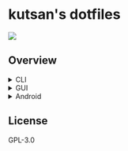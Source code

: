 # kutsan's dotfiles

![](https://i.imgur.com/cjUnlYR.png)

## Overview

<details>
	<summary>CLI</summary>

### CLI

- [zsh](https://github.com/zsh-users/zsh) - Highly customizable interactive login shell and command interpreter for shell scripting
	- [pure](https://github.com/sindresorhus/pure) - Minimal and fast Zsh prompt with asynchronous git fetch
	- [zsh-autopair](https://github.com/hlissner/zsh-autopair) - Auto-close and delete matching delimiters
	- [zsh-system-clipboard](https://github.com/kutsan/zsh-system-clipboard) - Synchronize ZLE clipboard buffer with system clipboard
	- [zsh-syntax-highlighting](https://github.com/zsh-users/zsh-syntax-highlighting) - Fish-like syntax highlighting support for interactive terminal
	- [zsh-autosuggestions](https://github.com/zsh-users/zsh-autosuggestions) - Fish-like auto-suggestions for interactive terminal based on command history
- [neovim](https://github.com/neovim/neovim) - The fork of ubiquitous text editor focused on extensibility and usability
	- [iceberg](https://github.com/cocopon/iceberg.vim) - Dark blue color scheme
	- [ale](https://github.com/w0rp/ale) - Asynchronous lint engine for Neovim and Vim 8+
	- [colorizer](https://github.com/chrisbra/Colorizer) - Highlight HEX and RGB color codes and names in their background
	- [devicons](https://github.com/ryanoasis/vim-devicons) - Adds additional file type glyphs to popular plugins
	- [editorconfig](https://github.com/editorconfig/editorconfig-vim) - EditorConfig integration
	- [emmet](https://github.com/mattn/emmet-vim) - Emmet integration
	- [gina](https://github.com/lambdalisue/gina.vim) - Asynchronously Git client
	- [fzf](https://github.com/junegunn/fzf.vim) - Fuzzy finder fzf as plugin
	- [neosnippet](https://github.com/Shougo/neosnippet) - Snippet engine
	- [nerdtree](https://github.com/scrooloose/nerdtree) - File explorer
	- [nvim-completion-manager](https://github.com/roxma/nvim-completion-manager) - Asynchronous auto-completion framework for Neovim
	- [polyglot](https://github.com/sheerun/vim-polyglot) - Big collection of language packs as scripts are loaded only on demand
	- [signify](https://github.com/mhinz/vim-signify) - Show Git diff in the sign column
	- [undotree](https://github.com/mbbill/undotree) - Visualize undo tree
- [emacs](https://www.gnu.org/software/emacs) - The operation-system-like text editor
	- [use-package](https://github.com/jwiegley/use-package) - Package declaration manager
	- [evil](https://github.com/emacs-evil/evil) - Extendable Vi layer and emulation
	- [evil-leader](https://github.com/cofi/evil-leader) - Vim's \<leader\> key for Evil mode
	- [helm](https://github.com/emacs-helm/helm) - Incremental and narrowing completion framework
	- [rainbow-delimiters](https://github.com/Fanael/rainbow-delimiters) - Extra rainbow colors for parentheses, brackets or braces
- [git](https://git-scm.com) - Version control system for tracking changes in files and coordinating the work
- [tmux](https://github.com/tmux/tmux) - Terminal multiplexer enables working with split panes, tabs and detachable sessions
- [nodejs](https://nodejs.org) - JavaScript runtime environment for developing a diverse variety of applications
	- [npm](https://www.npmjs.com) - Node Package Manager mainly for the JavaScript programming language
		- [eslint](https://github.com/eslint/eslint) - AST-based JavaScript linter for identifying and reporting on patterns
		- [prettier](https://github.com/prettier/prettier) - Opinionated code formatter
		- [browser-sync](https://github.com/BrowserSync/browser-sync) - Improve web workflow with auto-reload, interaction sync and more
		- [neovim-node-client](https://github.com/neovim/node-client) - Neovim Node support for plugins
		- [trash-cli](https://github.com/sindresorhus/trash-cli) - Move files and folders to the trash
		- [node-notifier-cli](https://github.com/mikaelbr/node-notifier-cli) - Send cross-platform native notifications
		- [authcli](https://github.com/sam3d/auth) - Two-factor authentication token manager
		- [clipboard-cli](https://github.com/sindresorhus/clipboard-cli) - Cross-platform clipboard wrapper
		- [fx](https://github.com/antonmedv/fx) - TUI JSON viewer
- [python](https://www.python.org) - High-level programming language for general-purpose programming
	- [pip](https://pypi.org) - Python package manager to install and manage packages written in Python
		- [ranger](https://github.com/ranger/ranger) - Text-based file system manager for the console with Vim-like key bindings
			- [exiftool](http://www.sno.phy.queensu.ca/~phil/exiftool) - Read, write and edit meta information in a wide variety of media files
			- [atool](http://www.nongnu.org/atool) - Manage, list, create, diff and extract file archives of various types
		- [asciinema](https://github.com/asciinema/asciinema) - Record and share terminal sessions as text-based colored format
		- [vint](https://github.com/Kuniwak/vint) - Extensible, high performance Vimscript linter and analysis tool
		- [neovim-python-client](https://github.com/neovim/python-client) - Neovim Python support for plugins
		- [stig](https://github.com/rndusr/stig) - TUI and CLI interface for transmission-daemon
		- [terminal-colors](https://github.com/eikenb/terminal-colors) - Test utility for color capabilities of terminal
		- [grip](https://github.com/joeyespo/grip) - Preview Markdown files in local server
		- [trackma](https://github.com/z411/trackma) - Multi-site anime, manga list manager
		- [flexget](https://github.com/Flexget/Flexget) - Multipurpose automation tool for all of media.
			- [transmissionrpc](https://pypi.org/project/transmissionrpc) - Python module implementing the json-rpc client protocol for transmission
- [coreutils](https://www.gnu.org/software/coreutils/coreutils.html) - GNU core utilities for basic file, shell and text manipulation
- [findutils](https://www.gnu.org/software/findutils) - GNU basic directory searching utilities that provides find, locate and xargs
- [less](http://www.greenwoodsoftware.com/less) - Standard file pager for Unix-like systems
- [curl](https://github.com/curl/curl) - Tool for transferring data using various protocols
- [wget](https://www.gnu.org/software/wget) - Tool for retrieving files using the most widely-used Internet protocols
- [gnupg](https://www.gnupg.org) - Hybrid-encryption software suit, free implementation of the OpenPGP standard
- [nmap](https://github.com/nmap/nmap) - Network security scanner and mapper for exploration and security auditing
- [openssl](https://github.com/openssl/openssl) - Toolkit for the Transport Layer Security (TLS) and Secure Sockets Layer (SSL) protocols
- [openssh](https://www.openssh.com) - Connectivity tool for remote login with the SSH protocol
- [openvpn](https://github.com/OpenVPN/openvpn3) - Virtual private networks for creating OpenSSL powered secure connections
- [rsync](https://rsync.samba.org) - Utility that provides fast incremental file transfer
- [docker](https://github.com/docker/docker) - Container engine that provides abstraction and automation of virtualization
- [fzf](https://github.com/junegunn/fzf) - General-purpose fuzzy finder that can be used among other Unix tools
- [htop](https://github.com/hishamhm/htop) - Interactive text-based system monitor, process viewer and process manager
- [newsboat](https://github.com/newsboat/newsboat) - RSS/Atom feed reader
- [neomutt](https://github.com/neomutt/neomutt) - Fork of the mail user agent mutt with new features and patches
	- [msmtp](http://msmtp.sourceforge.net) - SMTP agent for sending e-mails through mail user agents or terminal
- [taskwarrior](https://github.com/taskwarrior/task) - Text-based time, task and project management tool
- [ncdu](https://dev.yorhel.nl/ncdu) - Disk usage analyzer for quickly finding big files with ncurses interface
- [ripgrep](https://github.com/BurntSushi/ripgrep) - Line oriented search tool similar to grep that combines the usability of ag
- [ffmpeg](https://github.com/FFmpeg/FFmpeg) - Cross-platform solution to handle, record, convert and stream audio and video
- [transmission-cli](https://github.com/transmission/transmission) - BitTorrent client and daemon with web UI for remote controlling
- [editorconfig](https://github.com/editorconfig/editorconfig-core-c) - Define and maintain consistent coding styles between different editors
- [dfc](https://github.com/Rolinh/dfc) - Report file system space usage information with colored graphs
- [hub](https://github.com/github/hub) - Extra features for Git that makes working with GitHub easier
- [syncthing](https://github.com/syncthing/syncthing) - Continuous file synchronization utility
- [tidy-html5](https://github.com/htacg/tidy-html5) - HTML linter with support for modern web standards
- [par](https://github.com/sergi/par) - Paragraph reformatter and aligner for e-mails and plain text
- [bind](https://source.isc.org/cgi-bin/gitweb.cgi) - Domain Name System tools
- [sdcv](https://github.com/Dushistov/sdcv) - StarDict command-line version, offline directories
- [gcal](https://www.gnu.org/software/gcal) - Calculate and print calendars
- [fasd](https://github.com/clvv/fasd) - Track your most used directories, based on frequency for quick access later
- [bat](https://github.com/sharkdp/bat) - A cat clone with additional features like git integration and syntax highlighting

</details>

<details>
	<summary>GUI</summary>

### GUI

- [kitty](https://github.com/kovidgoyal/kitty) - Cross-platform, GPU-accelerated terminal emulator
	- [FiraCode](https://github.com/ryanoasis/nerd-fonts) - Font
- [Emacs](https://www.gnu.org/software/emacs) - GUI version of Emacs the operation-system-like text editor
- [mpv](https://github.com/mpv-player/mpv) - Minimalist video player based on MPlayer
- [Telegram](https://telegram.org) - Cloud-based instant messaging service
- [Adobe Photoshop](https://www.adobe.com/products/photoshop.html) - Graphic editor
- [Adobe XD](https://www.adobe.com/products/xd.html) - User interface and user experience design editor
- [Microsoft Excel](https://products.office.com/en/excel) - Spreadsheet editor

</details>

<details>
	<summary>Android</summary>

### Android

- [F-Droid](https://github.com/f-droid/fdroidclient) - FOSS application store
- [Termux](https://github.com/termux/termux-app) - Terminal emulator
	- [Styling](https://github.com/termux/termux-styling) - Color schemes and powerline-ready font support
		- [Iceberg](https://github.com/kutsan/dotfiles/blob/master/.termux/colors.properties) - Color scheme
		- FiraCode - Font
- [FastHub](https://github.com/k0shk0sh/FastHub) - GitHub client
- [android-mpv](https://github.com/mpv-android/mpv-android) - Video player for Android based on libmpv
- [Simple Gallery](https://github.com/SimpleMobileTools/Simple-Gallery) - Gallery for viewing photos and videos
- [WireGuard](https://github.com/WireGuard/wireguard-android) - WireGuard VPN client
- [Amaze](https://github.com/TeamAmaze/AmazeFileManager) - File manager
- [Slide for Reddit](https://github.com/ccrama/Slide) - Reddit client
- [Red Moon](https://github.com/LibreShift/red-moon) - Blue light filter and screen dimmer

</details>

## License

GPL-3.0
